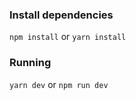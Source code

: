 ### Install dependencies

`npm install` or `yarn install`


### Running

`yarn dev` or `npm run dev` 
